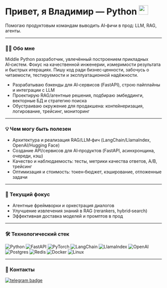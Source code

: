 <div>
  <img src="https://komarev.com/ghpvc/?username=rebiwer&style=flat-square&color=blue" alt=""/>
  <h1>
    Привет, я Владимир — Python
    <img src="https://media.giphy.com/media/hvRJCLFzcasrR4ia7z/giphy.gif" width="30px"/>
  </h1>
  <p>
    Помогаю продуктовым командам выводить AI‑фичи в прод: LLM, RAG, агенты.
  </p>
  
</div>

---

### :man_technologist: Обо мне
Middle Python разработчик, увлечённый построением прикладных AI‑систем. Фокус на
качественной инженерии, измеримости результата и быстрых итерациях. Пишу код ради бизнес‑ценности,
забочусь о читаемости, тестируемости и эксплуатационной надёжности.

- Разрабатываю бэкенды для AI‑сервисов (FastAPI), строю пайплайны и интеграции с LLM
- Проектирую RAG/агентные решения, подбираю эмбеддинги, векторные БД и стратегию поиска
- Обустраиваю окружение для продакшена: контейнеризация, логирование, трейсинг, мониторинг

---

### :bulb: Чем могу быть полезен
- Архитектура и реализация RAG/LLM‑фич (LangChain/LlamaIndex, OpenAI/Hugging Face)
- Создание API/сервисов для AI‑продуктов (FastAPI, асинхронщина, очереди, кэш)
- Качество и наблюдаемость: тесты, метрики качества ответов, A/B, трейсинг
- Оптимизация и стоимость: токен‑бюджет, кэширование, отложенные задачи

---

### :compass: Текущий фокус
- Агентные фреймворки и оркестрация диалогов
- Улучшение извлечения знаний в RAG (rerankers, hybrid‑search)
- Эффективная доставка моделей и промптов в прод

---

### :hammer_and_wrench: Технологический стек
![Python](https://img.shields.io/badge/python-3670A0?style=for-the-badge&logo=python&logoColor=ffdd54)
![FastAPI](https://img.shields.io/badge/FastAPI-109989?style=for-the-badge&logo=fastapi&logoColor=white)
![PyTorch](https://img.shields.io/badge/PyTorch-%23EE4C2C.svg?style=for-the-badge&logo=pytorch&logoColor=white)
![LangChain](https://img.shields.io/badge/LangChain-0B0B0B?style=for-the-badge)
![LlamaIndex](https://img.shields.io/badge/LlamaIndex-0B0B0B?style=for-the-badge)
![OpenAI](https://img.shields.io/badge/OpenAI-412991?style=for-the-badge&logo=openai&logoColor=white)
![Postgres](https://img.shields.io/badge/postgres-%23316192.svg?style=for-the-badge&logo=postgresql&logoColor=white)
![Redis](https://img.shields.io/badge/redis-%23DD0031.svg?style=for-the-badge&logo=redis&logoColor=white)
![Docker](https://img.shields.io/badge/Docker-316192?style=for-the-badge&logo=docker&logoColor=white)
![Linux](https://img.shields.io/badge/Linux-FCC624?style=for-the-badge&logo=linux&logoColor=black)

---

### :handshake: Контакты
<a href="https://t.me/ReBiwer">
  <img src="https://img.shields.io/badge/telegram-blue?logo=telegram&logoColor=white" alt="telegram badge"/>
</a>
